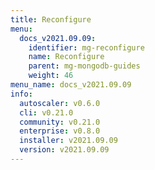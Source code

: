 ```yaml
---
title: Reconfigure
menu:
  docs_v2021.09.09:
    identifier: mg-reconfigure
    name: Reconfigure
    parent: mg-mongodb-guides
    weight: 46
menu_name: docs_v2021.09.09
info:
  autoscaler: v0.6.0
  cli: v0.21.0
  community: v0.21.0
  enterprise: v0.8.0
  installer: v2021.09.09
  version: v2021.09.09
---
```


